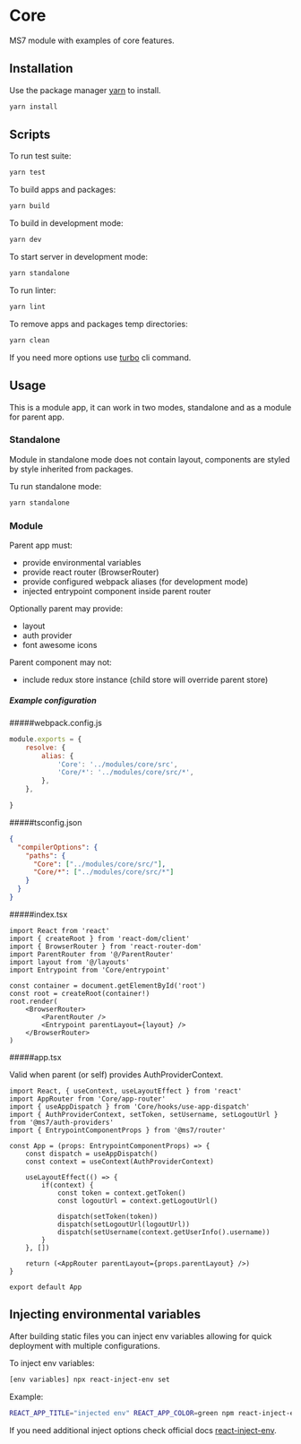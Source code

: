 # Core

MS7 module with examples of core features.

## Installation

Use the package manager [yarn](https://classic.yarnpkg.com/en/docs/install#debian-stable) to install.

```bash
yarn install
```

## Scripts

To run test suite:
```bash
yarn test
```

To build apps and packages:
```bash
yarn build
```

To build in development mode:
```bash
yarn dev
```

To start server in development mode:
```bash
yarn standalone
```

To run linter:
```bash
yarn lint
```

To remove apps and packages temp directories:
```bash
yarn clean
```

If you need more options use [turbo](https://turborepo.org/docs/core-concepts/filtering) cli command.

## Usage

This is a module app, it can work in two modes, standalone and as a module for parent app.

### Standalone

Module in standalone mode does not contain layout, components are styled by style inherited from packages.

Tu run standalone mode:
```bash
yarn standalone
```

### Module

Parent app must:
- provide environmental variables
- provide react router (BrowserRouter)
- provide configured webpack aliases (for development mode)
- injected entrypoint component inside parent router

Optionally parent may provide:
- layout
- auth provider
- font awesome icons

Parent component may not:
- include redux store instance (child store will override parent store)

##### Example configuration

#####webpack.config.js

```js
module.exports = {
    resolve: {
        alias: {
            'Core': '../modules/core/src',
            'Core/*': '../modules/core/src/*',
        },
    },

}
```

#####tsconfig.json

```json
{
  "compilerOptions": {
    "paths": {
      "Core": ["../modules/core/src/"],
      "Core/*": ["../modules/core/src/*"]
    }
  }
}
```

#####index.tsx

```tsx
import React from 'react'
import { createRoot } from 'react-dom/client'
import { BrowserRouter } from 'react-router-dom'
import ParentRouter from '@/ParentRouter'
import layout from '@/layouts'
import Entrypoint from 'Core/entrypoint'

const container = document.getElementById('root')
const root = createRoot(container!)
root.render(
    <BrowserRouter>
        <ParentRouter />
        <Entrypoint parentLayout={layout} />
    </BrowserRouter>
)
```

#####app.tsx

Valid when parent (or self) provides AuthProviderContext.

```tsx
import React, { useContext, useLayoutEffect } from 'react'
import AppRouter from 'Core/app-router'
import { useAppDispatch } from 'Core/hooks/use-app-dispatch'
import { AuthProviderContext, setToken, setUsername, setLogoutUrl } from '@ms7/auth-providers'
import { EntrypointComponentProps } from '@ms7/router'

const App = (props: EntrypointComponentProps) => {
    const dispatch = useAppDispatch()
    const context = useContext(AuthProviderContext)

    useLayoutEffect(() => {
        if(context) {
            const token = context.getToken()
            const logoutUrl = context.getLogoutUrl()

            dispatch(setToken(token))
            dispatch(setLogoutUrl(logoutUrl))
            dispatch(setUsername(context.getUserInfo().username))
        }
    }, [])
    
    return (<AppRouter parentLayout={props.parentLayout} />)
}

export default App
```

## Injecting environmental variables

After building static files you can inject env variables allowing for quick deployment with multiple configurations.

To inject env variables:
```bash
[env variables] npx react-inject-env set
```

Example:
```bash
REACT_APP_TITLE="injected env" REACT_APP_COLOR=green npm react-inject-env set
```

If you need additional inject options check official docs [react-inject-env](https://github.com/codegowhere/react-inject-env).

